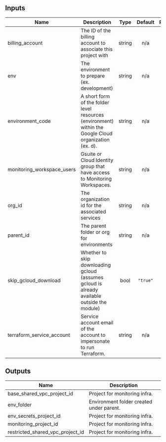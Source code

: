 <!-- BEGINNING OF PRE-COMMIT-TERRAFORM DOCS HOOK -->
## Inputs

| Name | Description | Type | Default | Required |
|------|-------------|:----:|:-----:|:-----:|
| billing\_account | The ID of the billing account to associate this project with | string | n/a | yes |
| env | The environment to prepare (ex. development) | string | n/a | yes |
| environment\_code | A short form of the folder level resources (environment) within the Google Cloud organization (ex. d). | string | n/a | yes |
| monitoring\_workspace\_users | Gsuite or Cloud Identity group that have access to Monitoring Workspaces. | string | n/a | yes |
| org\_id | The organization id for the associated services | string | n/a | yes |
| parent\_id | The parent folder or org for environments | string | n/a | yes |
| skip\_gcloud\_download | Whether to skip downloading gcloud (assumes gcloud is already available outside the module) | bool | `"true"` | no |
| terraform\_service\_account | Service account email of the account to impersonate to run Terraform. | string | n/a | yes |

## Outputs

| Name | Description |
|------|-------------|
| base\_shared\_vpc\_project\_id | Project for monitoring infra. |
| env\_folder | Environment folder created under parent. |
| env\_secrets\_project\_id | Project for monitoring infra. |
| monitoring\_project\_id | Project for monitoring infra. |
| restricted\_shared\_vpc\_project\_id | Project for monitoring infra. |

<!-- END OF PRE-COMMIT-TERRAFORM DOCS HOOK -->
